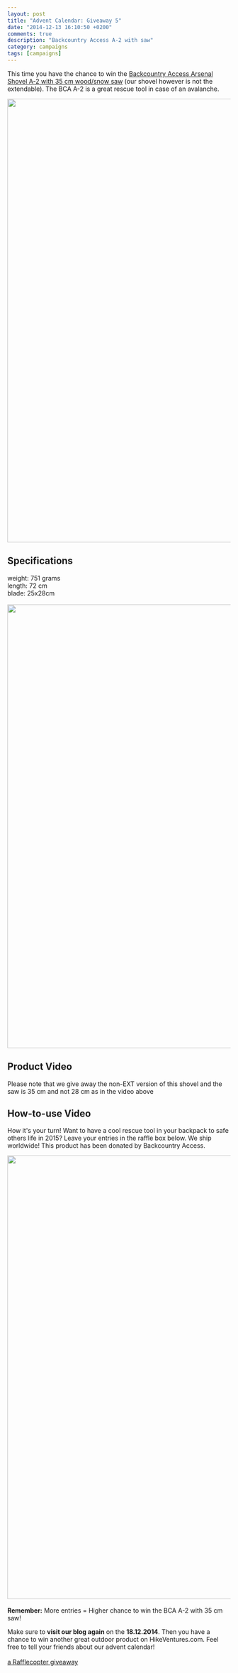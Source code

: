 ```yaml
---
layout: post
title: "Advent Calendar: Giveaway 5"
date: "2014-12-13 16:10:50 +0200"
comments: true
description: "Backcountry Access A-2 with saw"
category: campaigns
tags: [campaigns]
---
```


This time you have the chance to win the <a href="http://www.backcountryaccess.com/product/a2-saw-ext/" target="_blank">Backcountry Access Arsenal Shovel A-2 with 35 cm wood/snow saw</a> (our shovel however is not the extendable). The BCA A-2 is a great rescue tool in case of an avalanche.

<a href="https://www.flickr.com/photos/90204224@N07/15391843303"><img src="https://farm8.staticflickr.com/7522/15391843303_551ab6e4dd_b.jpg" width="1000" height="1000"></a>


## Specifications
weight: 751 grams<br>
length: 72 cm<br>
blade: 25x28cm<br><br>
<a href="https://www.flickr.com/photos/90204224@N07/15824199630"><img src="https://farm9.staticflickr.com/8602/15824199630_08a31e21ae_b.jpg" width="1000" height="1000"></a>

## Product Video
Please note that we give away the non-EXT version of this shovel and the saw is 35 cm and not 28 cm as in the video above

## How-to-use Video
How it's your turn! Want to have a cool rescue tool in your backpack to safe others life in 2015? Leave your entries in the raffle box below. We ship worldwide! This product has been donated by Backcountry Access.

<a href="https://www.flickr.com/photos/90204224@N07/15985679906"><img src="https://farm8.staticflickr.com/7479/15985679906_62b5ac12d2_b.jpg" width="1000" height="1000"></a><br><br>
<strong>Remember:</strong> More entries = Higher chance to win the BCA A-2 with 35 cm saw!

Make sure to <strong>visit our blog again</strong> on the <strong>18.12.2014</strong>. Then you have a chance to win another great outdoor product on HikeVentures.com. Feel free to tell your friends about our advent calendar!<br><br>
<a class="rcptr" href="http://www.rafflecopter.com/rafl/display/9698c3706/" rel="nofollow" data-raflid="9698c3706" data-theme="classic" data-template="547383d1349ca46723745c71" id="rcwidget_azuottk4">a Rafflecopter giveaway</a>
<script src="//widget-prime.rafflecopter.com/launch.js"></script>
